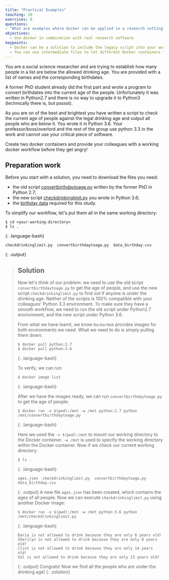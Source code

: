 ```yaml
---
title: "Practical Examples"
teaching: 20
exercises: 0
questions:
- "What are examples where docker can be applied in a research setting?"
objectives:
  - Use docker in combination with real research software
keypoints:
  - Docker can be a solution to include the legacy script into your workflow with minimum effort.
  - You can use intermediate files to let different Docker containers talk to each other.
---
```


You are a social science researcher and are trying to establish how many people in a list are below the allowed drinking age.
You are provided with a list of names and the corresponding birthdates.

A former PhD student already did the first part and wrote a program to convert birthdates into the current age of the people. Unfortunately it was written in Python2.7 and there is no way to upgrade it to Python3 (technically there is, but psssst).

As you are on of the best and brightest you have written a script to check the current age of people against the legal drinking age and output all people who are below it. You wrote it in Python 3.6. Your professor/boss/overlord and the rest of the group use python 3.3 in the work and cannot use your critical piece of software.

Create two docker containers and provide your colleagues with a working docker workflow before they get angry!

## Preparation work

Before you start with a solution, you need to download the files you need:

- the old script [convertbirthdaytoage.py](/code/convertbirthdaytoage.py) written by the former PhD in Python 2.7;
- the new script [checkdrinkinglimit.py](/code/checkdrinkinglimit.py) you wrote in Python 3.6;
- the [birthday data](/data/data_birthday.csv) required for this study.

To simplify our workflow, let's put them all in the same working directory:

~~~
$ cd <your-working-directory>
$ ls .
~~~
{: .language-bash}

~~~
checkdrinkinglimit.py  convertbirthdaytoage.py  data_birthday.csv
~~~
{: .output}


> ## Solution
> Now let's think of our problem: we need to use the old script `convertbirthdaytoage.py` to get the age of people, and use the new script `checkdrinkinglimit.py` to find out if anyone is under the drinking age. Neither of the scripts is 100% compatible with your colleagues' Python 3.3 environment. To make sure they have a smooth workflow, we need to run the old script under Python2.7 environment, and the new script under Python 3.6. 
>
> From what we have learnt, we know `DockerHub` provides images for both environments we need. What we need to do is simply pulling them down:
>
> ~~~
> $ docker pull python:2.7
> $ docker pull python:3.6
> ~~~
> {: .language-bash}
>
> To verify, we can run:
>
> ~~~
> $ docker image list
> ~~~
> {: .language-bash}
>
> After we have the images ready, we can run  `convertbirthdaytoage.py` to get the age of people:
> ~~~
> $ docker run -v $(pwd):/mnt -w /mnt python:2.7 python /mnt/convertbirthdaytoage.py
> ~~~
> {: .language-bash}
>
> Here we used the `-v $(pwd):/mnt` to mount our working directory to the Docker container. `-w /mnt` is used to specify the working directory within the Docker container. Now if we check our current working directory:
> ~~~
> $ ls .
> ~~~
> {: .language-bash}
>
> ~~~
> ages.json  checkdrinkinglimit.py  convertbirthdaytoage.py  data_birthday.csv
> ~~~
> {: .output}
> A new file `ages.json` has been created, which contains the ages of all people. Now we can execute `checkdrinkinglimit.py` using another Docker image:
> ~~~
> $ docker run -v $(pwd):/mnt -w /mnt python:3.6 python /mnt/checkdrinkinglimit.py
> ~~~
> {: .language-bash}
> ~~~
> Daria is not allowed to drink because they are only 6 years old!
> Sherilyn is not allowed to drink because they are only 8 years old!
> Clint is not allowed to drink because they are only 14 years old!
> Val is not allowed to drink because they are only 13 years old!
> ~~~
> {: .output}
> Congrats! Now we find all the people who are under the drinking age!
{: .solution}

